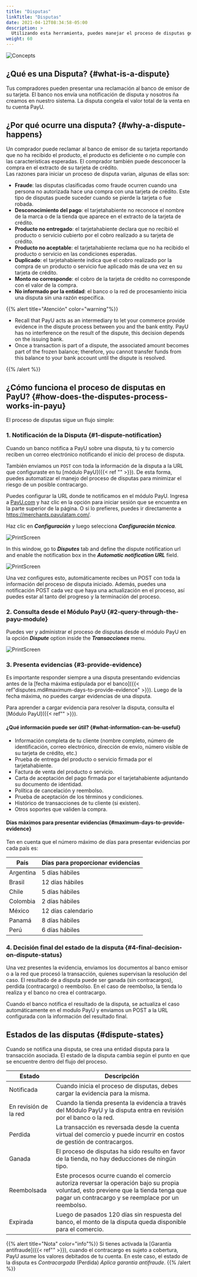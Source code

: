 ```yaml
---
title: "Disputas"
linkTitle: "Disputas"
date: 2021-04-12T08:34:58-05:00
description: >
  Utilizando esta herramienta, puedes manejar el proceso de disputas generadas a tu cuenta de PayU.
weight: 60
---
```


![Concepts](/assets/Disputes/Disputes_es.png)

## ¿Qué es una Disputa? {#what-is-a-dispute} 
Tus compradores pueden presentar una reclamación al banco de emisor de su tarjeta. El banco nos envía una notificación de disputa y nosotros ña creamos en nuestro sistema. La disputa congela el valor total de la venta en tu cuenta PayU.

## ¿Por qué ocurre una disputa? {#why-a-dispute-happens}
Un comprador puede reclamar al banco de emisor de su tarjeta reportando que no ha recibido el producto, el producto es deficiente o no cumple con las características esperadas. El comprador también puede desconocer la compra en el extracto de su tarjeta de crédito.<br>
Las razones para iniciar un proceso de disputa varian, algunas de ellas son:
* **Fraude**: las disputas clasificadas como fraude ocurren cuando una persona no autorizada hace una compra con una tarjeta de crédito. Este tipo de disputas puede suceder cuando se pierde la tarjeta o fue robada.
* **Desconocimiento del pago**: el tarjetahabiente no reconoce el nombre de la marca o de la tienda que aparece en el extracto de la tarjeta de crédito.
* **Producto no entregado**: el tarjetahabiente declara que no recibió el producto o servicio cubierto por el cobro realizado a su tarjeta de crédito.
* **Producto no aceptable**: el tarjetahabiente reclama que no ha recibido el producto o servicio en las condiciones esperadas.
* **Duplicado**: el tarjetahabiente indica que el cobro realizado por la compra de un producto o servicio fue aplicado más de una vez en su tarjeta de crédito.
* **Monto no corresponde**: el cobro de la tarjeta de crédito no corresponde con el valor de la compra.
* **No informado por la entidad**: el banco o la red de procesamiento inicia una disputa sin una razón específica.

{{% alert title="Atención" color="warning"%}}

* Recall that PayU acts as an intermediary to let your commerce provide evidence in the dispute process between you and the bank entity. PayU has no interference on the result of the dispute, this decision depends on the issuing bank.
* Once a transaction is part of a dispute, the associated amount becomes part of the frozen balance; therefore, you cannot transfer funds from this balance to your bank account until the dispute is resolved.

{{% /alert %}} 

## ¿Cómo funciona el proceso de disputas en PayU? {#how-does-the-disputes-process-works-in-payu}
El proceso de disputas sigue un flujo simple:

### 1. Notificación de la Disputa {#1-dispute-notification}
Cuando un banco notifica a PayU sobre una disputa, tú y tu comercio reciben un correo electrónico notificando el inicio del proceso de disputa.

También enviamos un `POST` con toda la información de la disputa a la URL que configuraste en tu [módulo PayU]({{< ref "" >}}). De esta forma, puedes automatizar el manejo del proceso de disputas para minimizar el riesgo de un posible contracargo. <!-- Technical-configuration.md#disputes -->

Puedes configurar la URL donde te notificamos en el módulo PayU. Ingresa a [PayU.com](payu.com) y haz clic en la opción para iniciar sesión que se encuentra en la parte superior de la página. O si lo prefieres, puedes ir directamente a https://merchants.payulatam.com/.

Haz clic en _**Configuración**_ y luego selecciona _**Configuración técnica**_.

![PrintScreen](/assets/IntegrationVariables_01_es.png)

In this window, go to _**Disputes**_ tab and define the dispute notification url and enable the notification box in the _**Automatic notification URL**_ field.

![PrintScreen](/assets/Disputes/Disputes_01_es.png)

Una vez configures esto, automáticamente recibes un POST con toda la información del proceso de disputa iniciado. Además, puedes una notificación POST cada vez que haya una actualización en el proceso, así puedes estar al tanto del progreso y la terminación del proceso.

### 2. Consulta desde el Módulo PayU {#2-query-through-the-payu-module}
Puedes ver y administrar el proceso de disputas desde el módulo PayU en la opción _**Dispute**_ option inside the _**Transacciones**_ menu.

![PrintScreen](/assets/Disputes/Disputes_02_es.png)

### 3. Presenta evidencias {#3-provide-evidence}
Es importante responder siempre a una disputa presentando evidencias antes de la [fecha máxima estipulada por el banco]({{< ref"disputes.md#maximum-days-to-provide-evidence" >}}). Luego de la fecha máxima, no puedes cargar evidencias de una disputa.

Para aprender a cargar evidencia para resolver la disputa, consulta el [Módulo PayU]({{< ref"" >}}).<!-- ref"Disputes-MP.md" -->

#### ¿Qué información puede ser útil? {#what-information-can-be-useful}
* Información completa de tu cliente (nombre completo, número de identificación, correo electrónico, dirección de envío, número visible de su tarjeta de crédito, etc.)
* Prueba de entrega del producto o servicio firmada por el tarjetahabiente.
* Factura de venta del producto o servicio.
* Carta de aceptación del pago firmada por el tarjetahabiente adjuntando su documento de identidad.
* Política de cancelación y reembolso.
* Prueba de aceptación de los términos y condiciones.
* Histórico de transacciones de tu cliente (si existen).
* Otros soportes que validen la compra.

#### Días máximos para presentar evidencias {#maximum-days-to-provide-evidence}
Ten en cuenta que el número máximo de días para presentar evidencias por cada país es: 

| País      | Días para proporcionar evidencias |
|-----------|-----------------------------------|
| Argentina | 5 días hábiles                    |
| Brasil    | 12 días hábiles                   |
| Chile     | 5 días hábiles                    |
| Colombia  | 2 días hábiles                    |
| México    | 12 días calendario                |
| Panamá    | 8 días hábiles                    |
| Perú      | 6 días hábiles                    |

### 4. Decisión final del estado de la disputa {#4-final-decision-on-dispute-status}
Una vez presentes la evidencia, enviamos los documentos al banco emisor o a la red que procesó la transacción, quienes supervisan la resolución del caso. El resultado de a disputa puede ser ganada (sin contracargos), perdida (contracargo) o reembolso. En el caso de reembolso, la tienda lo realiza y el banco no crea el contracargo.

Cuando el banco notifica el resultado de la disputa, se actualiza el caso automáticamente en el modulo PayU y enviamos un POST a la URL configurada con la información del resultado final.

## Estados de las disputas {#dispute-states} 
Cuando se notifica una disputa, se crea una entidad disputa para la transacción asociada. El estado de la disputa cambia según el punto en que se encuentre dentro del flujo del proceso.

| Estado | Descripción |
|-|-|
| Notificada | Cuando inicia el proceso de disputas, debes cargar la evidencia para la misma. |
| En revisión de la red | Cuando la tienda presenta la evidencia a través del Módulo PayU y la disputa entra en revisión por el banco o la red. |
| Perdida | La transacción es reversada desde la cuenta virtual del comercio y puede incurrir en costos de gestión de contracargos. |
| Ganada | El proceso de disputas ha sido resulto en favor de la tienda, no hay deducciones de ningún tipo. |
| Reembolsada | Este procesos ocurre cuando el comercio autoriza reversar la operación bajo su propia voluntad, esto previene que la tienda tenga que pagar un contracargo y se reemplace por un reembolso. |
| Expirada | Luego de pasados 120 días sin respuesta del banco, el monto de la disputa queda disponible para el comercio. |

{{% alert title="Nota" color="info"%}}
Si tienes activada la [Garantía antifraude]({{< ref"" >}})<!-- ref"Antifraud-Guarantee.md" -->, cuando el contracargo es sujeto a cobertura, PayU asume los valores debitados de tu cuenta. En este caso, el estado de la disputa es _Contracargada_ (Perdida) _Aplica garantía antifraude_. 
{{% /alert %}}

